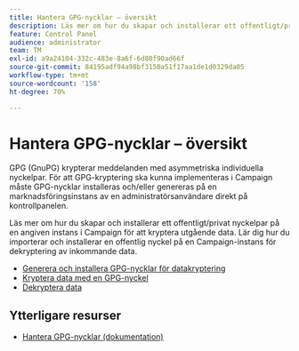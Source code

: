 ```yaml
---
title: Hantera GPG-nycklar – översikt
description: Läs mer om hur du skapar och installerar ett offentligt/privat nyckelpar på en angiven instans i Campaign för att kryptera utgående data. Lär dig hur du importerar och installerar en offentlig nyckel på en Campaign-instans för dekryptering av inkommande data.
feature: Control Panel
audience: administrator
team: TM
exl-id: a9a24104-332c-483e-8a6f-6d80f90ad66f
source-git-commit: 84195adf94a98bf3150a51f17aa1de1d0329da05
workflow-type: tm+mt
source-wordcount: '158'
ht-degree: 70%

---
```


# Hantera GPG-nycklar – översikt

GPG (GnuPG) krypterar meddelanden med asymmetriska individuella nyckelpar. För att GPG-kryptering ska kunna implementeras i Campaign måste GPG-nycklar installeras och/eller genereras på en marknadsföringsinstans av en administratörsanvändare direkt på kontrollpanelen.

Läs mer om hur du skapar och installerar ett offentligt/privat nyckelpar på en angiven instans i Campaign för att kryptera utgående data. Lär dig hur du importerar och installerar en offentlig nyckel på en Campaign-instans för dekryptering av inkommande data.

* [Generera och installera GPG-nycklar för datakryptering](./generating-and-installing-gpg-keys-for-data-encryption.md)
* [Kryptera data med en GPG-nyckel](./using-a-gpg-key-to-encrypt-data.md)
* [Dekryptera data](./decrypting-data.md)

## Ytterligare resurser

* [Hantera GPG-nycklar (dokumentation)](https://experienceleague.adobe.com/docs/control-panel/using/instances-settings/gpg-keys-management.html?lang=en)
